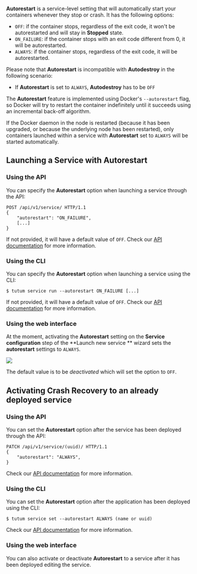 **Autorestart** is a service-level setting that will automatically start your containers whenever they stop or crash. It has the following options:

- `OFF`: if the container stops, regardless of the exit code, it won't be autorestarted and will stay in **Stopped** state.
- `ON_FAILURE`: if the container stops with an exit code different from 0, it will be autorestarted.
- `ALWAYS`: if the container stops, regardless of the exit code, it will be autorestarted.

Please note that **Autorestart** is incompatible with **Autodestroy** in the following scenario:

- If **Autorestart** is set to `ALWAYS`, **Autodestroy** has to be `OFF`

The **Autorestart** feature is implemented using Docker's `--autorestart` flag, so Docker will try to restart the container indefinitely until it succeeds using an incremental back-off algorithm.

If the Docker daemon in the node is restarted (because it has been upgraded, or because the underlying node has been restarted), only containers launched within a service with **Autorestart** set to `ALWAYS` will be started automatically.


## Launching a Service with Autorestart 

### Using the API

You can specify the **Autorestart** option when launching
a service through the API:

```
POST /api/v1/service/ HTTP/1.1 
{ 
	"autorestart": "ON_FAILURE",
	[...] 
} 
```

If not provided, it will have a default value of `OFF`. Check our [API documentation](https://docs.tutum.co/v2/api/?http) for more information.

### Using the CLI

You can specify the **Autorestart** option when launching a service using the CLI:

```
$ tutum service run --autorestart ON_FAILURE [...] 
```

If not provided, it will have a default value of `OFF`. Check our [API documentation](https://docs.tutum.co/v2/api/?shell) for more information.

### Using the web interface

At the moment, activating the **Autorestart** setting on the **Service configuration** step of the **Launch new service ** wizard sets the **autorestart** settings to `ALWAYS`.

![](https://s.tutum.co/support/images/autorestart.gif)

The default value is to be *deactivated* which will set the option to `OFF`.


## Activating Crash Recovery to an already deployed service 

### Using the API
 
You can set the **Autorestart** option after the service has been deployed through the API:

```
PATCH /api/v1/service/(uuid)/ HTTP/1.1 
{ 
	"autorestart": "ALWAYS",
} 
```

Check our [API documentation](https://docs.tutum.co/v2/api/?http) for more information.

### Using the CLI

You can set the **Autorestart** option after the application has been deployed using the CLI:

``` 
$ tutum service set --autorestart ALWAYS (name or uuid) 
```

Check our [API documentation](https://docs.tutum.co/v2/api/?shell) for more information.

### Using the web interface

You can also activate or deactivate **Autorestart** to a service after it has been deployed editing the service.
